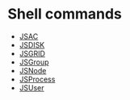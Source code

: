 

Shell commands
==============

* [JSAC](/documentation/Grid/ShellCommands/JSAC)
* [JSDISK](/documentation/Grid/ShellCommands/JSDISK)
* [JSGRID](/documentation/Grid/ShellCommands/JSGRID)
* [JSGroup](/documentation/Grid/ShellCommands/JSGroup)
* [JSNode](/documentation/Grid/ShellCommands/JSNode)
* [JSProcess](/documentation/Grid/ShellCommands/JSProcess)
* [JSUser](/documentation/Grid/ShellCommands/JSUser)


